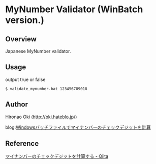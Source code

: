 # MyNumber Validator (WinBatch version.)

## Overview
Japanese MyNumber validator.

## Usage
output true or false
```
$ validate_mynumber.bat 123456789018
```

## Author
Hironao Oki (http://oki.hateblo.jp/)

blog:[Windowsバッチファイルでマイナンバーのチェックデジットを計算](http://oki.hateblo.jp/entry/2016/03/04/173726)

## Reference
[マイナンバーのチェックデジットを計算する - Qiita](http://qiita.com/qube81/items/fa6ef94d3c8615b0ce64)
